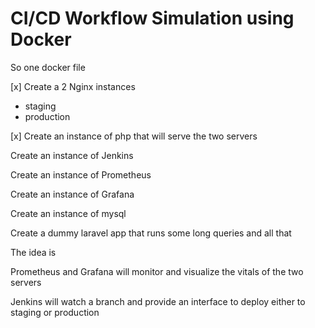 # CI/CD Workflow Simulation using Docker

So one docker file

[x] Create a 2 Nginx instances
- staging
- ⁠production

[x] Create an instance of php that will serve the two servers

Create an instance of Jenkins

Create an instance of Prometheus

Create an instance of Grafana

Create an instance of mysql

Create a dummy laravel app that runs some long queries and all that

The idea is

Prometheus and Grafana will monitor and visualize the vitals of the two servers

Jenkins will watch a branch and provide an interface to deploy either to staging or production